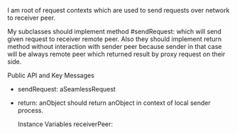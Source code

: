 I am root of request contexts which are used to send requests over network to receiver peer.

My subclasses should implement method #sendRequest: which will send given request to receiver remote peer.
Also they should implement return method without interaction with sender peer because sender in that case will be always remote peer which returned result by proxy request on their side. 

Public API and Key Messages

- sendRequest: aSeamlessRequest
- return: anObject
	should return anObject in context of local sender process.

    Instance Variables
	receiverPeer:		<BasysRemotePeer>